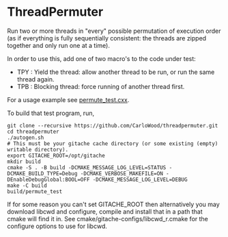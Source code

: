 ThreadPermuter
==============

Run two or more threads in "every" possible permutation of
execution order (as if everything is fully sequentially consistent:
the threads are zipped together and only run one at a time).

In order to use this, add one of two macro's to the code
under test:

- TPY : Yield the thread: allow another thread to be run, or run the same thread again.
- TPB : Blocking thread: force running of another thread first.

For a usage example see [permute_test.cxx](https://github.com/CarloWood/threadpermuter/blob/master/permute_test.cxx).

To build that test program, run,

    git clone --recursive https://github.com/CarloWood/threadpermuter.git
    cd threadpermuter
    ./autogen.sh
    # This must be your gitache cache directory (or some existing (empty) writable directory).
    export GITACHE_ROOT=/opt/gitache
    mkdir build
    cmake -S . -B build -DCMAKE_MESSAGE_LOG_LEVEL=STATUS -DCMAKE_BUILD_TYPE=Debug -DCMAKE_VERBOSE_MAKEFILE=ON -DEnableDebugGlobal:BOOL=OFF -DCMAKE_MESSAGE_LOG_LEVEL=DEBUG
    make -C build
    build/permute_test

If for some reason you can't set GITACHE_ROOT then alternatively you
may download libcwd and configure, compile and install that in a path
that cmake will find it in. See cmake/gitache-configs/libcwd_r.cmake
for the configure options to use for libcwd.
